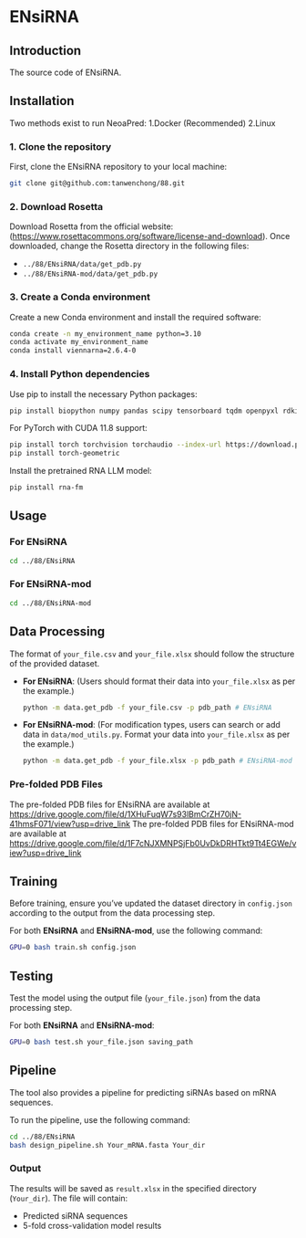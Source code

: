 # ENsiRNA
## Introduction
The source code of ENsiRNA.
## Installation
Two methods exist to run NeoaPred:
1.Docker (Recommended)
2.Linux
### 1. Clone the repository
First, clone the ENsiRNA repository to your local machine:
```bash
git clone git@github.com:tanwenchong/88.git
```

### 2. Download Rosetta
Download Rosetta from the official website: (https://www.rosettacommons.org/software/license-and-download).
Once downloaded, change the Rosetta directory in the following files:
- `../88/ENsiRNA/data/get_pdb.py`
- `../88/ENsiRNA-mod/data/get_pdb.py`    

### 3. Create a Conda environment
Create a new Conda environment and install the required software:
```bash
conda create -n my_environment_name python=3.10
conda activate my_environment_name
conda install viennarna=2.6.4-0
```

### 4. Install Python dependencies
Use pip to install the necessary Python packages:
```bash
pip install biopython numpy pandas scipy tensorboard tqdm openpyxl rdkit scikit-learn xgboost
```

For PyTorch with CUDA 11.8 support:
```bash
pip install torch torchvision torchaudio --index-url https://download.pytorch.org/whl/cu118
pip install torch-geometric
```

Install the pretrained RNA LLM model:
```bash
pip install rna-fm
```

## Usage
### For ENsiRNA
```bash
cd ../88/ENsiRNA
```

### For ENsiRNA-mod
```bash
cd ../88/ENsiRNA-mod
```

## Data Processing

The format of `your_file.csv` and `your_file.xlsx` should follow the structure of the provided dataset. 

- **For ENsiRNA**:
  (Users should format their data into `your_file.xlsx` as per the example.)
  ```bash
  python -m data.get_pdb -f your_file.csv -p pdb_path # ENsiRNA
  ```

- **For ENsiRNA-mod**:
  (For modification types, users can search or add data in `data/mod_utils.py`. Format your data into `your_file.xlsx` as per the example.)
  ```bash
  python -m data.get_pdb -f your_file.xlsx -p pdb_path # ENsiRNA-mod
  ```
### Pre-folded PDB Files
The pre-folded PDB files for ENsiRNA are available at https://drive.google.com/file/d/1XHuFuqW7s93lBmCrZH70jN-41hmsF071/view?usp=drive_link
The pre-folded PDB files for ENsiRNA-mod are available at https://drive.google.com/file/d/1F7cNJXMNPSjFb0UvDkDRHTkt9Tt4EGWe/view?usp=drive_link

## Training

Before training, ensure you’ve updated the dataset directory in `config.json` according to the output from the data processing step.

For both **ENsiRNA** and **ENsiRNA-mod**, use the following command:
```bash
GPU=0 bash train.sh config.json
```

## Testing

Test the model using the output file (`your_file.json`) from the data processing step.

For both **ENsiRNA** and **ENsiRNA-mod**:
```bash
GPU=0 bash test.sh your_file.json saving_path
```

## Pipeline

The tool also provides a pipeline for predicting siRNAs based on mRNA sequences.

To run the pipeline, use the following command:
```bash
cd ../88/ENsiRNA
bash design_pipeline.sh Your_mRNA.fasta Your_dir
```

### Output
The results will be saved as `result.xlsx` in the specified directory (`Your_dir`). The file will contain:
- Predicted siRNA sequences
- 5-fold cross-validation model results
```


